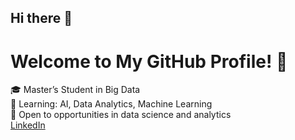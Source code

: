 ## Hi there 👋

# Welcome to My GitHub Profile! 👋
🎓 Master’s Student in Big Data  
🌱 Learning: AI, Data Analytics, Machine Learning  
💼 Open to opportunities in data science and analytics  
 [LinkedIn](linkedin.com/in/christina-al-nabbout-9b50292a7)

